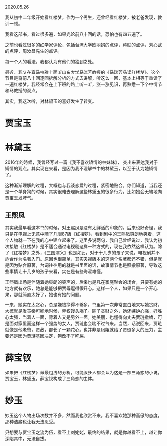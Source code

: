 2020.05.26


我从初中二年级开始看红楼梦，作为一个男生，还曾经看红楼梦，被老爸发现，教训一顿。

我看这部书，看过很多遍，如果光论前八十回的话，恐怕也有四五遍了。

之前也看过很多的红学家评论，包括台湾大学欧丽娟的点评，蒋勋的点评，刘心武的点评，周汝昌先生的点评。

每一个人的看法，我都认为有他们的独到之处。

最近，我又在喜马拉雅上面听山东大学马瑞芳教授的《马瑞芳品读红楼梦》，这个节目是将前八十回逐回拆解分析的方式去讲解，听这么一回，基本上相等于重读了一遍红楼梦。我经常会在上下班的路上听一听，涨一涨见识，再熟悉一下个中情节和马教授的观点。

其实，我这次听，对林黛玉的喜好发生了转变。




# 贾宝玉



# 林黛玉


2016年的時候，我曾经写过一篇《我不喜欢矫情的林妹妹》， 突出来表达我对于矫情的观点。其实现在来看，是因为我不理解书中的林黛玉，以至于认为她矫情了。

这种渐渐理解的过程，大概也与我谈恋爱的过程，紧密地贴合。你们知道，当我还是一个单身狗的时候，其实很难去理解这些林黛玉的很多行为，比如她会无端地向贾宝玉发脾气。



## 王熙凤

其实我最早看这本书的时候，对王熙凤是没有太鲜活的印象的。后来也好奇怪，我只是在电视上无意中瞟了几眼87版《红楼梦》，看到剧中的王熙凤爽朗地笑着，这个人物就一下在我的心中建立起来了。这里多说两句，我自己曾经说过，我认为初次接触《红楼梦》是不适合通过电视剧这样一种方式的，现在我依然这样认为。除了《红楼梦》之外，《三国演义》也是如此，对于十几岁的孩子来说，电视剧并不适合作为名著入门。原因也很简单，其实央视版本的这两个名著都还不错，但是就是因为贴合原著，台词往往用的就是书里面的话，故事情节也是照搬原著，导致这些事情让十几岁的孩子来看，实在是有些晦涩难懂。

王熙凤出场是伴随着她爽朗的笑声的，后来也是凡在家庭聚会的场合，只要有她的地方就有欢乐，她总是能够把贾母逗得很开心。这样一个人，如果只是一个开心果，那就简直太好了，她也有她的问题。

一来，她实在太贪心，总是嫌钱挣得不够多。书里第一次非常直白地来写她贪财，大概就是发丧秦可卿地时候，弄权馒头庵了。除了贪财之外，她还嫉妒心强，好胜心太强，当着人一面，背着人又是另外一面。她美丽，也懂得向丈夫贾琏撒娇，可是面对家里面这样一个强势的女人，贾琏也会喘不过气来。当然，话说回来，贾琏就像是他老爸，贾赦，都长了一颗花心。也并非是凤姐就给了贾琏多大的压力，主要还是因为贾琏基因决定，狗改不了吃屎。

# 薛宝钗

如果把《红楼梦》做最粗浅的分析，可能很多人都会认为这是一部三角恋的小说，贾宝玉，林黛玉，薛宝钗构成了三角恋的主体。




# 妙玉

妙玉这个人物出场次数并不多，然而我也欣赏不来。我不喜欢她那种高傲的态度，那种洁癖也让我无法忍受。

只想要与贾宝玉之流为伍，看不上刘姥姥，最终的结果，就是你越看不上，越让你深陷其中，无法自拔。



